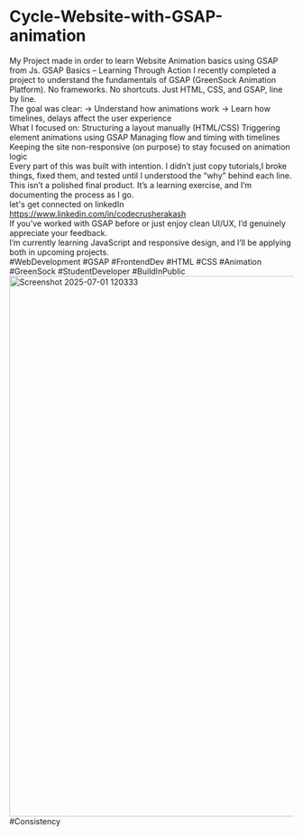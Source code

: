 # Cycle-Website-with-GSAP-animation
My Project made in order to learn Website Animation basics using GSAP from Js.
GSAP Basics – Learning Through Action
I recently completed a project to understand the fundamentals of GSAP (GreenSock Animation Platform).
No frameworks. No shortcuts. Just HTML, CSS, and GSAP, line by line.
<br>
The goal was clear:
→ Understand how animations work
→ Learn how timelines, delays affect the user experience
<br>
What I focused on:
Structuring a layout manually (HTML/CSS)
Triggering element animations using GSAP
Managing flow and timing with timelines
Keeping the site non-responsive (on purpose) to stay focused on animation logic
<br>
Every part of this was built with intention.
I didn’t just copy tutorials,I broke things, fixed them, and tested until I understood the “why” behind each line.
This isn’t a polished final product.
It’s a learning exercise, and I’m documenting the process as I go.
<br>
let's get connected on linkedIn<br>https://www.linkedin.com/in/codecrusherakash
<br>
If you’ve worked with GSAP before or just enjoy clean UI/UX, I’d genuinely appreciate your feedback.
<br>
I’m currently learning JavaScript and responsive design, and I’ll be applying both in upcoming projects.<br>
#WebDevelopment #GSAP #FrontendDev #HTML #CSS #Animation #GreenSock #StudentDeveloper #BuildInPublic <img width="960" alt="Screenshot 2025-07-01 120333" src="https://github.com/user-attachments/assets/2e884df9-2252-46b8-bba8-a24b3ae65bf5" />
#Consistency
